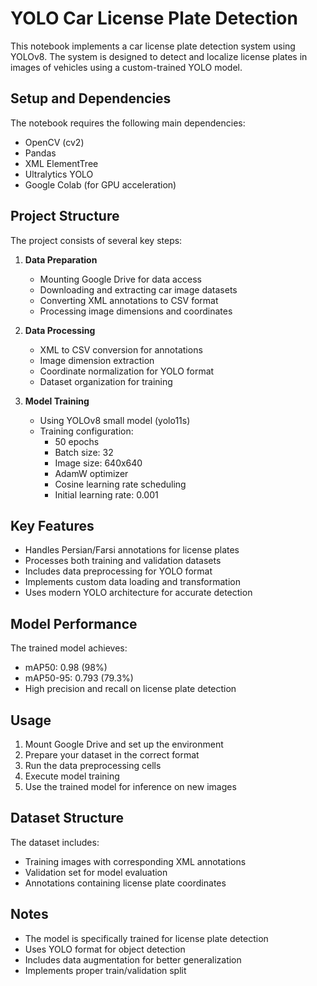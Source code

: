 # YOLO Car License Plate Detection

This notebook implements a car license plate detection system using YOLOv8. The system is designed to detect and localize license plates in images of vehicles using a custom-trained YOLO model.

## Setup and Dependencies

The notebook requires the following main dependencies:
- OpenCV (cv2)
- Pandas
- XML ElementTree
- Ultralytics YOLO
- Google Colab (for GPU acceleration)

## Project Structure

The project consists of several key steps:

1. **Data Preparation**
   - Mounting Google Drive for data access
   - Downloading and extracting car image datasets
   - Converting XML annotations to CSV format
   - Processing image dimensions and coordinates

2. **Data Processing**
   - XML to CSV conversion for annotations
   - Image dimension extraction
   - Coordinate normalization for YOLO format
   - Dataset organization for training

3. **Model Training**
   - Using YOLOv8 small model (yolo11s)
   - Training configuration:
     - 50 epochs
     - Batch size: 32
     - Image size: 640x640
     - AdamW optimizer
     - Cosine learning rate scheduling
     - Initial learning rate: 0.001

## Key Features

- Handles Persian/Farsi annotations for license plates
- Processes both training and validation datasets
- Includes data preprocessing for YOLO format
- Implements custom data loading and transformation
- Uses modern YOLO architecture for accurate detection

## Model Performance

The trained model achieves:
- mAP50: 0.98 (98%)
- mAP50-95: 0.793 (79.3%)
- High precision and recall on license plate detection

## Usage

1. Mount Google Drive and set up the environment
2. Prepare your dataset in the correct format
3. Run the data preprocessing cells
4. Execute model training
5. Use the trained model for inference on new images

## Dataset Structure

The dataset includes:
- Training images with corresponding XML annotations
- Validation set for model evaluation
- Annotations containing license plate coordinates

## Notes

- The model is specifically trained for license plate detection
- Uses YOLO format for object detection
- Includes data augmentation for better generalization
- Implements proper train/validation split
